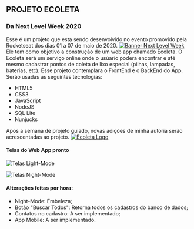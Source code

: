 ## PROJETO ECOLETA
### Da Next Level Week 2020

Esse é um projeto que esta sendo desenvolvido no evento promovido pela Rocketseat dos dias 01 a 07 de maio de 2020.
[![Banner Next Level Week](https://i.imgur.com/fGhobQM.png "Banner Next Level Week")](https://nextlevelweek.com/inscricao/1 "Banner Next Level Week")
Ele tem como objetivo a construção de um web app chamado Ecoleta.
O Ecoleta será um serviço online onde o usúario podera encontrar e até mesmo cadastrar pontos de coleta de lixo especial (pilhas, lampadas, baterias, etc).
Esse projeto contemplara o FrontEnd e o BackEnd do App.
Serão usadas as seguintes tecnologias:
- HTML5
- CSS3
- JavaScript
- NodeJS
- SQL Lite
- Nunjucks

Apos a semana de projeto guiado, novas adições de minha autoria serão acrescentadas ao projeto.
[![Ecoleta Logo](https://i.imgur.com/XPQWFy6.png "Ecoleta Logo")](https://nextlevelweek.com/inscricao/1 "Ecoleta Logo")

#### Telas do Web App pronto

![Telas Light-Mode](https://i.imgur.com/EcuYe7Z.png "Telas Light-Mode")

![Telas Night-Mode](https://i.imgur.com/lwF2ZLI.png "Telas Night-Mode")

#### Alterações feitas por hora:
- Night-Mode: Embeleza;
- Botão "Buscar Todos": Retorna todos os cadastros do banco de dados;
- Contatos no cadastro: A ser implementado;
- App Mobile: A ser implementado.
